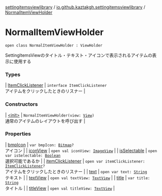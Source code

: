 [settingitemsviewlibrary](../../index.md) / [io.github.kaztakgh.settingitemsviewlibrary](../index.md) / [NormalItemViewHolder](./index.md)

# NormalItemViewHolder

`open class NormalItemViewHolder : ViewHolder`

SettingItemsViewのタイトル・テキスト・アイコンで表示されるアイテムの表示に使用する

### Types

| [ItemClickListener](-item-click-listener/index.md) | `interface ItemClickListener`<br>アイテムをクリックしたときのリスナー |

### Constructors

| [&lt;init&gt;](-init-.md) | `NormalItemViewHolder(view: `[`View`](https://developer.android.com/reference/android/view/View.html)`)`<br>通常のアイテムのレイアウトを呼び出す |

### Properties

| [bmpIcon](bmp-icon.md) | `var bmpIcon: `[`Bitmap`](https://developer.android.com/reference/android/graphics/Bitmap.html)`?`<br>アイコン |
| [iconView](icon-view.md) | `open val iconView: `[`ImageView`](https://developer.android.com/reference/android/widget/ImageView.html) |
| [isSelectable](is-selectable.md) | `open var isSelectable: `[`Boolean`](https://kotlinlang.org/api/latest/jvm/stdlib/kotlin/-boolean/index.html)<br>選択可能であるか |
| [itemClickListener](item-click-listener.md) | `open var itemClickListener: `[`ItemClickListener`](-item-click-listener/index.md)`?`<br>アイテムをクリックしたときのリスナー |
| [text](text.md) | `open var text: `[`String`](https://kotlinlang.org/api/latest/jvm/stdlib/kotlin/-string/index.html)<br>テキスト |
| [textView](text-view.md) | `open val textView: `[`TextView`](https://developer.android.com/reference/android/widget/TextView.html) |
| [title](title.md) | `var title: `[`String`](https://kotlinlang.org/api/latest/jvm/stdlib/kotlin/-string/index.html)<br>タイトル |
| [titleView](title-view.md) | `open val titleView: `[`TextView`](https://developer.android.com/reference/android/widget/TextView.html) |

